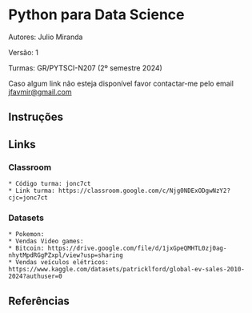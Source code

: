 # Python para Data Science
Autores: Julio Miranda

Versão: 1

Turmas: GR/PYTSCI-N207 (2º semestre 2024)

Caso algum link não esteja disponível favor contactar-me pelo email jfavmir@gmail.com

## Instruções
## Links
### Classroom
    * Código turma: jonc7ct
    * Link turma: https://classroom.google.com/c/Njg0NDExODgwNzY2?cjc=jonc7ct
### Datasets
    * Pokemon:
    * Vendas Video games:
    * Bitcoin: https://drive.google.com/file/d/1jxGpeQMHTL0zj0ag-nhytMpdRGgPZxpl/view?usp=sharing
    * Vendas veículos elétricos: https://www.kaggle.com/datasets/patricklford/global-ev-sales-2010-2024?authuser=0
## Referências